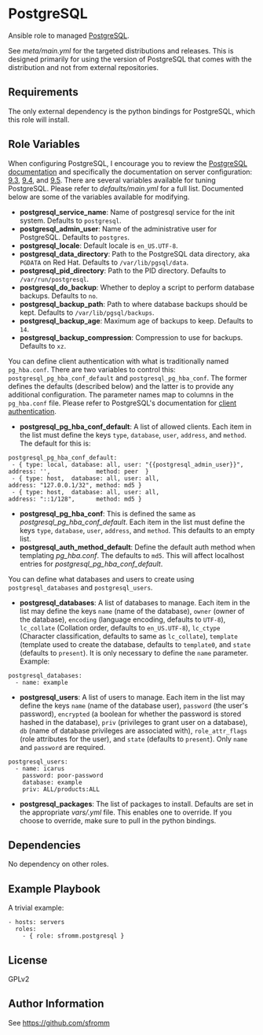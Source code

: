 PostgreSQL
=========

Ansible role to managed [PostgreSQL](http://www.postgresql.org/).

See *meta/main.yml* for the targeted distributions and releases.  This
is designed primarily for using the version of PostgreSQL that comes
with the distribution and not from external repositories.

Requirements
------------

The only external dependency is the python bindings for PostgreSQL,
which this role will install.

Role Variables
--------------

When configuring PostgreSQL, I encourage you to review the
[PostgreSQL documentation](http://www.postgresql.org/docs/) and
specifically the documentation on server configuration: [9.3](http://www.postgresql.org/docs/9.3/interactive/runtime-config.html),
[9.4](http://www.postgresql.org/docs/9.4/interactive/runtime-config.html),
and
[9.5](http://www.postgresql.org/docs/9.5/interactive/runtime-config.html).
There are several variables available for tuning PostgreSQL.  Please
refer to *defaults/main.yml* for a full list.  Documented below are some
of the variables available for modifying.

* **postgresql_service_name**:  Name of postgresql service for the init
  system.  Defaults to `postgresql`.
* **postgresql_admin_user**:  Name of the administrative user for
  PostgreSQL.  Defaults to `postgres`.
* **postgresql_locale**: Default locale is `en_US.UTF-8`.
* **postgresql_data_directory**:  Path to the PostgreSQL data directory,
  aka `PGDATA` on Red Hat.  Defaults to `/var/lib/pgsql/data`.
* **postgresql_pid_directory**:  Path to the PID directory.  Defaults to
  `/var/run/postgresql`.
* **postgresql_do_backup**:  Whether to deploy a script to perform
  database backups.  Defaults to `no`.
* **postgresql_backup_path**:  Path to where database backups should be
  kept.  Defaults to `/var/lib/pgsql/backups`.
* **postgresql_backup_age**:  Maximum age of backups to keep.  Defaults
  to `14`.
* **postgresql_backup_compression**:  Compression to use for backups.
  Defaults to `xz`.

You can define client authentication with what is traditionally named
`pg_hba.conf`.  There are two variables to control this:
`postgresql_pg_hba_conf_default` and `postgresql_pg_hba_conf`.  The
former defines the defaults (described below) and the latter is to
provide any additional configuration.  The parameter names map to
columns in the `pg_hba.conf` file. Please refer to PostgreSQL's
documentation for
[client authentication](http://www.postgresql.org/docs/9.4/interactive/auth-pg-hba-conf.html).

* **postgresql_pg_hba_conf_default**: A list of allowed clients.  Each
  item in the list must define the keys `type`, `database`, `user`,
  `address`, and `method`.  The default for this is:
```
postgresql_pg_hba_conf_default:
 - { type: local, database: all, user: "{{postgresql_admin_user}}", address: '',             method: peer  }
 - { type: host,  database: all, user: all,                         address: "127.0.0.1/32", method: md5 }
 - { type: host,  database: all, user: all,                         address: "::1/128",      method: md5 }
```
* **postgresql_pg_hba_conf**: This is defined the same as
  *postgresql_pg_hba_conf_default*.  Each item in the list must define
  the keys `type`, `database`, `user`, `address`, and `method`.  This
  defaults to an empty list.
* **postgresql_auth_method_default**: Define the default auth method
  when templating *pg_hba.conf*.  The defaults to `md5`.  This will
  affect localhost entries for *postgresql_pg_hba_conf_default*.

You can define what databases and users to create using
`postgresql_databases` and `postgresql_users`.

* **postgresql_databases**: A list of databases to manage.  Each item in
  the list may define the keys `name` (name of the database), `owner`
  (owner of the database), `encoding` (language encoding, defaults to
  `UTF-8`), `lc_collate` (Collation order, defaults to `en_US.UTF-8`),
  `lc_ctype` (Character classification, defaults to same as
  `lc_collate`), `template` (template used to create the database,
  defaults to `template0`, and `state` (defaults to `present`).  It is
  only necessary to define the `name` parameter.  Example:
```
postgresql_databases:
  - name: example
```
* **postgresql_users**: A list of users to manage.  Each item in the
  list may define the keys `name` (name of the database user),
  `password` (the user's password), `encrypted` (a boolean for whether
  the password is stored hashed in the database), `priv` (privileges to
  grant user on a database), `db` (name of database privileges are
  associated with), `role_attr_flags` (role attributes for the user),
  and `state` (defaults to `present`).  Only `name` and `password` are
  required.
```
postgresql_users:
  - name: icarus
    password: poor-password
    database: example
    priv: ALL/products:ALL
```
* **postgresql_packages**: The list of packages to install.  Defaults
  are set in the appropriate *vars/<platform>.yml* file.  This enables
  one to override.  If you choose to override, make sure to pull in the
  python bindings.

Dependencies
------------

No dependency on other roles.


Example Playbook
----------------

A trivial example:

    - hosts: servers
      roles:
        - { role: sfromm.postgresql }
        
License
-------

GPLv2

Author Information
------------------

See https://github.com/sfromm
